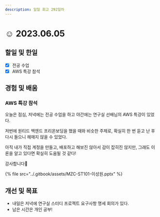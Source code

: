 ```yaml
---
description: 일일 회고 292일차
---
```


# ☺ 2023.06.05

## 할일 및 한일&#x20;

* [x] 전공 수업&#x20;
* [x] AWS 특강 참석&#x20;

## 경험 및 배움&#x20;

### AWS 특강 참석&#x20;

오늘은 점심, 저녁에는 전공 수업을 하고 야간에는 연구실 선배님의 AWS 특강이 있었다.

저번에 원티드 백엔드 프리온보딩을 했을 때와 비슷한 주제로, 확실히 한 번 듣고 난 후 다시 들으니 헤매지 않을 수 있었다.

아직 내가 직접 계정을 만들고, 배포하고 해보진 않아서 감이 잡히진 않지만, 그래도 이론을 알고 있다면 확실히 도움될 것 같다!

감사합니다🥹

{% file src="../.gitbook/assets/MZC-ST101-이성원.pptx" %}

## 개선 및 목표&#x20;

* 내일은 저녁에 연구실 스터디 프로젝트 요구사항 명세 회의가 있다.&#x20;
* 남은 시간은 개인 공부!&#x20;
